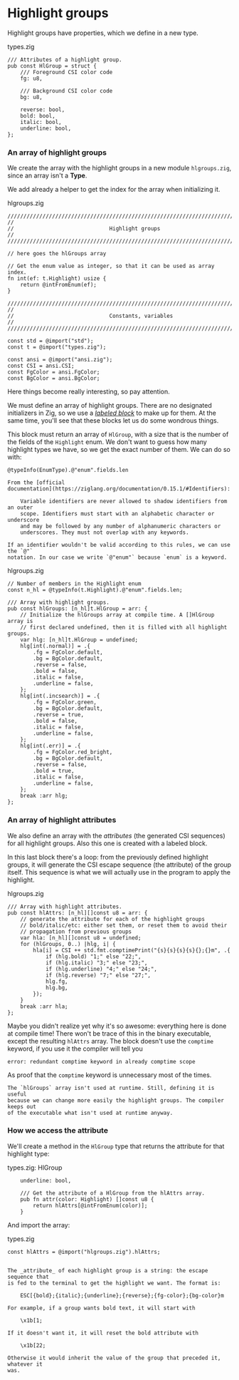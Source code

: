 # Highlight groups

Highlight groups have properties, which we define in a new type.

<div class="code-title">types.zig</div>

```zig
/// Attributes of a highlight group.
pub const HlGroup = struct {
    /// Foreground CSI color code
    fg: u8,

    /// Background CSI color code
    bg: u8,

    reverse: bool,
    bold: bool,
    italic: bool,
    underline: bool,
};
```

### An array of highlight groups

We create the array with the highlight groups in a new module `hlgroups.zig`,
since an array isn't a __Type__.

We add already a helper to get the index for the array when initializing it.

<div class="code-title">hlgroups.zig</div>

```zig
///////////////////////////////////////////////////////////////////////////////
//
//                              Highlight groups
//
///////////////////////////////////////////////////////////////////////////////

// here goes the hlGroups array

// Get the enum value as integer, so that it can be used as array index.
fn int(ef: t.Highlight) usize {
    return @intFromEnum(ef);
}

///////////////////////////////////////////////////////////////////////////////
//
//                              Constants, variables
//
///////////////////////////////////////////////////////////////////////////////

const std = @import("std");
const t = @import("types.zig");

const ansi = @import("ansi.zig");
const CSI = ansi.CSI;
const FgColor = ansi.FgColor;
const BgColor = ansi.BgColor;
```

Here things become really interesting, so pay attention.

We must define an array of highlight groups. There are no designated
initializers in Zig, so we use a [_labeled
block_](https://ziglang.org/documentation/0.15.1/#Blocks) to make up for them.
At the same time, you'll see that these blocks let us do some wondrous things.

This block must return an array of `HlGroup`, with a size that is the number of
the fields of the `Highlight` enum. We don't want to guess how many highlight
types we have, so we get the exact number of them. We can do so with:

    @typeInfo(EnumType).@"enum".fields.len

```admonish note title="@\\" notation for identifiers" collapsible=true
From the [official
documentation](https://ziglang.org/documentation/0.15.1/#Identifiers):

    Variable identifiers are never allowed to shadow identifiers from an outer
    scope. Identifiers must start with an alphabetic character or underscore
    and may be followed by any number of alphanumeric characters or
    underscores. They must not overlap with any keywords.

If an identifier wouldn't be valid according to this rules, we can use the `@"`
notation. In our case we write `@"enum"` because `enum` is a keyword.
```

<div class="code-title">hlgroups.zig</div>

```zig
// Number of members in the Highlight enum
const n_hl = @typeInfo(t.Highlight).@"enum".fields.len;

/// Array with highlight groups.
pub const hlGroups: [n_hl]t.HlGroup = arr: {
    // Initialize the hlGroups array at compile time. A []HlGroup array is
    // first declared undefined, then it is filled with all highlight groups.
    var hlg: [n_hl]t.HlGroup = undefined;
    hlg[int(.normal)] = .{
        .fg = FgColor.default,
        .bg = BgColor.default,
        .reverse = false,
        .bold = false,
        .italic = false,
        .underline = false,
    };
    hlg[int(.incsearch)] = .{
        .fg = FgColor.green,
        .bg = BgColor.default,
        .reverse = true,
        .bold = false,
        .italic = false,
        .underline = false,
    };
    hlg[int(.err)] = .{
        .fg = FgColor.red_bright,
        .bg = BgColor.default,
        .reverse = false,
        .bold = true,
        .italic = false,
        .underline = false,
    };
    break :arr hlg;
};
```

### An array of highlight attributes

We also define an array with the _attributes_ (the generated CSI sequences) for
all highlight groups. Also this one is created with a labeled block.

In this last block there's a loop: from the previously defined highlight
groups, it will generate the CSI escape sequence (the attribute) of the group
itself. This sequence is what we will actually use in the program to apply the
highlight.

<div class="code-title">hlgroups.zig</div>

```zig
/// Array with highlight attributes.
pub const hlAttrs: [n_hl][]const u8 = arr: {
    // generate the attribute for each of the highlight groups
    // bold/italic/etc: either set them, or reset them to avoid their
    // propagation from previous groups
    var hla: [n_hl][]const u8 = undefined;
    for (hlGroups, 0..) |hlg, i| {
        hla[i] = CSI ++ std.fmt.comptimePrint("{s}{s}{s}{s}{};{}m", .{
            if (hlg.bold) "1;" else "22;",
            if (hlg.italic) "3;" else "23;",
            if (hlg.underline) "4;" else "24;",
            if (hlg.reverse) "7;" else "27;",
            hlg.fg,
            hlg.bg,
        });
    }
    break :arr hla;
};
```

Maybe you didn't realize yet why it's so awesome: everything here is done at
compile time! There won't be trace of this in the binary executable, except the
resulting `hlAttrs` array. The block doesn't use the `comptime` keyword, if you
use it the compiler will tell you

    error: redundant comptime keyword in already comptime scope

As proof that the `comptime` keyword is unnecessary most of the times.

```admonish note
The `hlGroups` array isn't used at runtime. Still, defining it is useful
because we can change more easily the highlight groups. The compiler keeps out
of the executable what isn't used at runtime anyway.
```

### How we access the attribute

We'll create a method in the `HlGroup` type that returns the attribute for that
highlight type:

<div class="code-title">types.zig: HlGroup</div>

```zig
    underline: bool,
```

<div class="code-diff-added-top">

```zig
    /// Get the attribute of a HlGroup from the hlAttrs array.
    pub fn attr(color: Highlight) []const u8 {
        return hlAttrs[@intFromEnum(color)];
    }
```
</div>

And import the array:

<div class="code-title">types.zig</div>

```zig
const hlAttrs = @import("hlgroups.zig").hlAttrs;
```

```admonish note title="CSI escape sequences" collapsible=true

The _attribute_ of each highlight group is a string: the escape sequence that
is fed to the terminal to get the highlight we want. The format is:

    ESC[{bold};{italic};{underline};{reverse};{fg-color};{bg-color}m

For example, if a group wants bold text, it will start with

    \x1b[1;

If it doesn't want it, it will reset the bold attribute with

    \x1b[22;

Otherwise it would inherit the value of the group that preceded it, whatever it
was.
```
